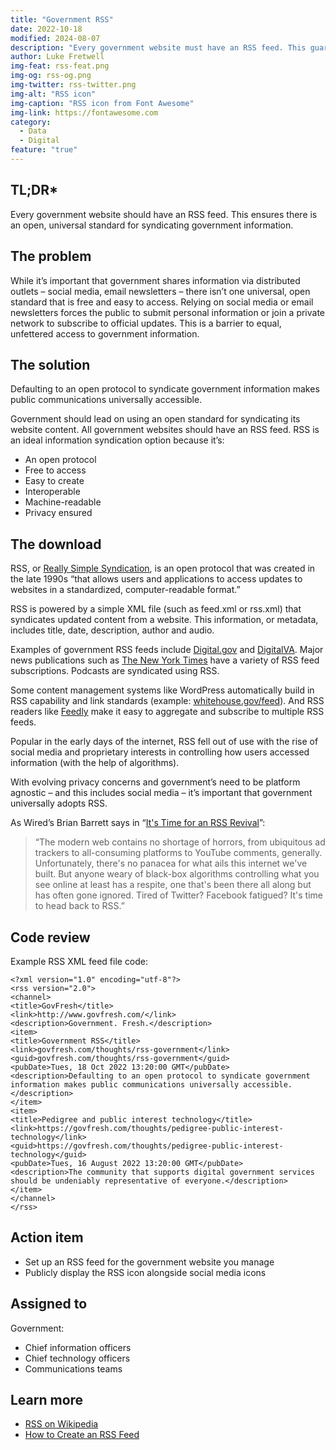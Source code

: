 ```yaml
---
title: "Government RSS"
date: 2022-10-18
modified: 2024-08-07
description: "Every government website must have an RSS feed. This guarantees an open, universal standard for syndicating government information."
author: Luke Fretwell
img-feat: rss-feat.png
img-og: rss-og.png
img-twitter: rss-twitter.png
img-alt: "RSS icon"
img-caption: "RSS icon from Font Awesome"
img-link: https://fontawesome.com
category:
  - Data
  - Digital
feature: "true"
---
```


## TL;DR*

Every government website should have an RSS feed. This ensures there is an open, universal standard for syndicating government information.

## The problem

While it’s important that government shares information via distributed outlets – social media, email newsletters – there isn’t one universal, open standard that is free and easy to access. Relying on social media or email newsletters forces the public to submit personal information or join a private network to subscribe to official updates. This is a barrier to equal, unfettered access to government information.

## The solution

Defaulting to an open protocol to syndicate government information makes public communications universally accessible.

Government should lead on using an open standard for syndicating its website content. All government websites should have an RSS feed. RSS is an ideal information syndication option because it’s:

* An open protocol
* Free to access
* Easy to create
* Interoperable
* Machine-readable
* Privacy ensured

## The download

RSS, or [Really Simple Syndication](https://en.wikipedia.org/wiki/RSS), is an open protocol that was created in the late 1990s “that allows users and applications to access updates to websites in a standardized, computer-readable format.”

RSS is powered by a simple XML file (such as feed.xml or rss.xml) that syndicates updated content from a website. This information, or metadata, includes title, date, description, author and audio.

Examples of government RSS feeds include [Digital.gov](https://digital.gov/index.xml) and [DigitalVA](https://digital.va.gov/feed). Major news publications such as [The New York Times](https://www.nytimes.com/rss) have a variety of RSS feed subscriptions. Podcasts are syndicated using RSS.

Some content management systems like WordPress automatically build in RSS capability and link standards (example: [whitehouse.gov/feed](https://whitehouse.gov/feed)). And RSS readers like [Feedly](https://feedly.com/) make it easy to aggregate and subscribe to multiple RSS feeds.

Popular in the early days of the internet, RSS fell out of use with the rise of social media and proprietary interests in controlling how users accessed information (with the help of algorithms).

With evolving privacy concerns and government’s need to be platform agnostic – and this includes social media – it’s important that government universally adopts RSS.

As Wired’s Brian Barrett says in “[It's Time for an RSS Revival](https://www.wired.com/story/rss-readers-feedly-inoreader-old-reader/)”:

> “The modern web contains no shortage of horrors, from ubiquitous ad trackers to all-consuming platforms to YouTube comments, generally. Unfortunately, there's no panacea for what ails this internet we've built. But anyone weary of black-box algorithms controlling what you see online at least has a respite, one that's been there all along but has often gone ignored. Tired of Twitter? Facebook fatigued? It's time to head back to RSS.”

## Code review

Example RSS XML feed file code:

```
<?xml version="1.0" encoding="utf-8"?>
<rss version="2.0">
<channel>
<title>GovFresh</title>
<link>http://www.govfresh.com/</link>
<description>Government. Fresh.</description>
<item>
<title>Government RSS</title>
<link>govfresh.com/thoughts/rss-government</link>
<guid>govfresh.com/thoughts/rss-government</guid>
<pubDate>Tues, 18 Oct 2022 13:20:00 GMT</pubDate>
<description>Defaulting to an open protocol to syndicate government information makes public communications universally accessible.</description>
</item>
<item>
<title>Pedigree and public interest technology</title>
<link>https://govfresh.com/thoughts/pedigree-public-interest-technology</link>
<guid>https://govfresh.com/thoughts/pedigree-public-interest-technology</guid>
<pubDate>Tues, 16 August 2022 13:20:00 GMT</pubDate>
<description>The community that supports digital government services should be undeniably representative of everyone.</description>
</item>
</channel>
</rss>
```

## Action item

* Set up an RSS feed for the government website you manage
* Publicly display the RSS icon alongside social media icons

## Assigned to

Government:

* Chief information officers
* Chief technology officers
* Communications teams

## Learn more

* [RSS on Wikipedia](https://en.wikipedia.org/wiki/RSS#Interoperability)
* [How to Create an RSS Feed](https://www.wikihow.com/Create-an-RSS-Feed)